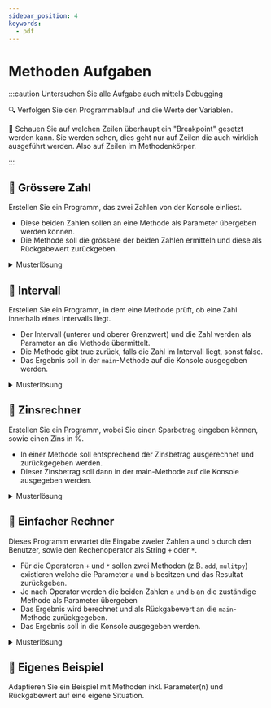 ```yaml
---
sidebar_position: 4
keywords:
  - pdf
---
```


# Methoden Aufgaben

:::caution Untersuchen Sie alle Aufgabe auch mittels Debugging

:mag: Verfolgen Sie den Programmablauf und die Werte der Variablen.

:superhero: Schauen Sie auf welchen Zeilen überhaupt ein "Breakpoint" gesetzt
werden kann. Sie werden sehen, dies geht nur auf Zeilen die auch wirklich
ausgeführt werden. Also auf Zeilen im Methodenkörper.

:::

## :pencil: Grössere Zahl

Erstellen Sie ein Programm, das zwei Zahlen von der Konsole einliest.

- Diese beiden Zahlen sollen an eine Methode als Parameter übergeben werden
  können.
- Die Methode soll die grössere der beiden Zahlen ermitteln und diese als
  Rückgabewert zurückgeben.

<details>
<summary>Musterlösung</summary>

```java title="A1EvaluateBiggerNumber.java"
import mytools.StdInput;

public class A1EvaluateBiggerNumber {

	public static void main(String[] args) {
		System.out.print("Input value 1: ");
		int number1 = StdInput.readInt();

		System.out.print("Input value 2: ");
		int number2 = StdInput.readInt();

		int biggerNumber = evaluate(number1, number2);
		System.out.println("Die grössere Zahl ist: " + biggerNumber);
	}

	public static int evaluate(int value1, int value2) {
		if (value1 > value2) {
			return value1;
		} else {
			return value2;
		}
	}

}

```

</details>

## :pencil: Intervall

Erstellen Sie ein Programm, in dem eine Methode prüft, ob eine Zahl innerhalb
eines Intervalls liegt.

- Der Intervall (unterer und oberer Grenzwert) und die Zahl werden als Parameter
  an die Methode übermittelt.
- Die Methode gibt true zurück, falls die Zahl im Intervall liegt, sonst false.
- Das Ergebnis soll in der `main`-Methode auf die Konsole ausgegeben werden.

<details>
<summary>Musterlösung</summary>

```java title="A2Intervall.java"
import mytools.StdInput;

public class A2Intervall {

	public static void main(String[] args) {
		int min = 1;
		int max = 10;

		System.out.print("Input value: ");
		int number = StdInput.readInt();

		boolean inRange = isInRange(min, max, number);
		System.out.println("Ist im Intervall: " + inRange);
	}

	public static boolean isInRange(int minimum, int maximum, int value) {
		return value >= minimum && value <= maximum;
	}

}
```

</details>

## :pencil: Zinsrechner

Erstellen Sie ein Programm, wobei Sie einen Sparbetrag eingeben können, sowie
einen Zins in %.

- In einer Methode soll entsprechend der Zinsbetrag ausgerechnet und
  zurückgegeben werden.
- Dieser Zinsbetrag soll dann in der main-Methode auf die Konsole ausgegeben
  werden.

<details>
<summary>Musterlösung</summary>

```java title="A3InterestCalculator.java"
import mytools.StdInput;

public class A3InterestCalculator {

	public static void main(String[] args) {
		double amount = StdInput.readDouble("Betrag eingeben: ");
		double interestRate = StdInput.readDouble("Zinssatz in % eingeben: ");

		double interest = calcInterest(amount, interestRate);
		System.out.println("Der Zinsbetrag beträgt: " + interest);
	}

	public static double calcInterest(double amount, double interestRate) {
		return (amount / 100) * interestRate;
	}
}
```

</details>

## :pencil: Einfacher Rechner

Dieses Programm erwartet die Eingabe zweier Zahlen `a` und `b` durch den
Benutzer, sowie den Rechenoperator als String `+` oder `*`.

- Für die Operatoren `+` und `*` sollen zwei Methoden (z.B. `add`, `mulitpy`)
  existieren welche die Parameter `a` und `b` besitzen und das Resultat
  zurückgeben.
- Je nach Operator werden die beiden Zahlen `a` und `b` an die zuständige
  Methode als Parameter übergeben
- Das Ergebnis wird berechnet und als Rückgabewert an die `main`-Methode
  zurückgegeben.
- Das Ergebnis soll in die Konsole ausgegeben werden.

<details>
<summary>Musterlösung</summary>

```java title="A4SimpleCalculator.java"
import mytools.StdInput;

public class A4SimpleCalculator {

	public static void main(String[] args) {
        // Initialisierung der Variablen
		int a = 0;
		int b = 0;
        int result = 0;
		String operator;

        // Einlesen der Werte
		System.out.println("Bitte erste Zahl eingeben:");
		a = StdInput.readInt();
		System.out.println("Bitte zweite Zahl eingeben:");
		b = StdInput.readInt();
		System.out.println("Welche Operation wollen Sie ausführen: + *");
		operator = StdInput.readString();

        // Operator prüfen und Resultat entsprechend berechnen
		if ("+".equals(operator)) {
			result = add(a, b);
		} else if ("*".equals(operator)) {
			result = multiply(a, b);
		}

        // Resultat ausgeben
		System.out.println("Das Resultat ist " + result);
	}

	public static int add(int a, int b) {
		return a + b;
	}

	public static int multiply(int a, int b) {
		return a * b;
	}
}
```

</details>

## :pencil: Eigenes Beispiel

Adaptieren Sie ein Beispiel mit Methoden inkl. Parameter(n) und Rückgabewert auf
eine eigene Situation.
